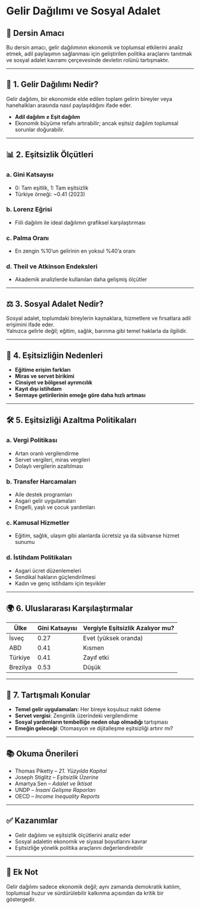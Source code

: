 # Gelir Dağılımı ve Sosyal Adalet

## 🎯 Dersin Amacı

Bu dersin amacı, gelir dağılımının ekonomik ve toplumsal etkilerini analiz etmek, adil paylaşımın sağlanması için geliştirilen politika araçlarını tanıtmak ve sosyal adalet kavramı çerçevesinde devletin rolünü tartışmaktır.

---

## 📌 1. Gelir Dağılımı Nedir?

Gelir dağılımı, bir ekonomide elde edilen toplam gelirin bireyler veya hanehalkları arasında nasıl paylaşıldığını ifade eder.

- **Adil dağılım ≠ Eşit dağılım**
- Ekonomik büyüme refahı artırabilir; ancak eşitsiz dağılım toplumsal sorunlar doğurabilir.

---

## 📊 2. Eşitsizlik Ölçütleri

### a. Gini Katsayısı

- 0: Tam eşitlik, 1: Tam eşitsizlik
- Türkiye örneği: ~0.41 (2023)

### b. Lorenz Eğrisi

- Fiili dağılım ile ideal dağılımın grafiksel karşılaştırması

### c. Palma Oranı

- En zengin %10’un gelirinin en yoksul %40’a oranı

### d. Theil ve Atkinson Endeksleri

- Akademik analizlerde kullanılan daha gelişmiş ölçütler

---

## ⚖️ 3. Sosyal Adalet Nedir?

Sosyal adalet, toplumdaki bireylerin kaynaklara, hizmetlere ve fırsatlara adil erişimini ifade eder.  
Yalnızca gelirle değil; eğitim, sağlık, barınma gibi temel haklarla da ilgilidir.

---

## 💸 4. Eşitsizliğin Nedenleri

- **Eğitime erişim farkları**
- **Miras ve servet birikimi**
- **Cinsiyet ve bölgesel ayrımcılık**
- **Kayıt dışı istihdam**
- **Sermaye getirilerinin emeğe göre daha hızlı artması**

---

## 🛠️ 5. Eşitsizliği Azaltma Politikaları

### a. Vergi Politikası

- Artan oranlı vergilendirme
- Servet vergileri, miras vergileri
- Dolaylı vergilerin azaltılması

### b. Transfer Harcamaları

- Aile destek programları
- Asgari gelir uygulamaları
- Engelli, yaşlı ve çocuk yardımları

### c. Kamusal Hizmetler

- Eğitim, sağlık, ulaşım gibi alanlarda ücretsiz ya da sübvanse hizmet sunumu

### d. İstihdam Politikaları

- Asgari ücret düzenlemeleri
- Sendikal hakların güçlendirilmesi
- Kadın ve genç istihdamı için teşvikler

---

## 🌍 6. Uluslararası Karşılaştırmalar

| Ülke     | Gini Katsayısı | Vergiyle Eşitsizlik Azalıyor mu? |
| -------- | -------------- | -------------------------------- |
| İsveç    | 0.27           | Evet (yüksek oranda)             |
| ABD      | 0.41           | Kısmen                           |
| Türkiye  | 0.41           | Zayıf etki                       |
| Brezilya | 0.53           | Düşük                            |

---

## 🧠 7. Tartışmalı Konular

- **Temel gelir uygulamaları**: Her bireye koşulsuz nakit ödeme
- **Servet vergisi**: Zenginlik üzerindeki vergilendirme
- **Sosyal yardımların tembelliğe neden olup olmadığı** tartışması
- **Emeğin geleceği**: Otomasyon ve dijitalleşme eşitsizliği artırır mı?

---

## 📚 Okuma Önerileri

- Thomas Piketty – _21. Yüzyılda Kapital_
- Joseph Stiglitz – _Eşitsizlik Üzerine_
- Amartya Sen – _Adalet ve İktisat_
- UNDP – _İnsani Gelişme Raporları_
- OECD – _Income Inequality Reports_

---

## ✅ Kazanımlar

- Gelir dağılımı ve eşitsizlik ölçütlerini analiz eder
- Sosyal adaletin ekonomik ve siyasal boyutlarını kavrar
- Eşitsizliğe yönelik politika araçlarını değerlendirebilir

---

## 📌 Ek Not

Gelir dağılımı sadece ekonomik değil; aynı zamanda demokratik katılım, toplumsal huzur ve sürdürülebilir kalkınma açısından da kritik bir göstergedir.
